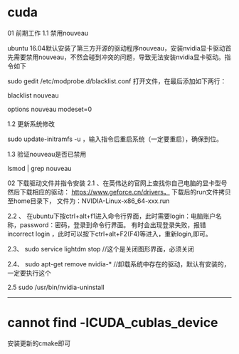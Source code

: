 # cuda

01 前期工作
1.1 禁用nouveau

ubuntu 16.04默认安装了第三方开源的驱动程序nouveau，安装nvidia显卡驱动首先需要禁用nouveau，不然会碰到冲突的问题，导致无法安装nvidia显卡驱动。指令如下

sudo gedit /etc/modprobe.d/blacklist.conf  打开文件，在最后添加如下两行：

blacklist nouveau

options nouveau modeset=0

1.2 更新系统修改

sudo update-initramfs -u      ，输入指令后重启系统（一定要重启），确保到位。

1.3 验证nouveau是否已禁用

lsmod | grep nouveau

02 下载驱动文件并指令安装
 2.1 、在英伟达的官网上查找你自己电脑的显卡型号然后下载相应的驱动： https://www.geforce.cn/drivers，  下载后的run文件拷贝至home目录下，   文件为：NVIDIA-Linux-x86_64-xxx.run

2.2 、 在ubuntu下按ctrl+alt+f1进入命令行界面，此时需要login：电脑账户名称，password：密码，登录到命令行界面。 有时会出现登录失败，报错incorrect login ，此时可以按下ctrl+alt+F2(F4)等进入，重新login,即可。

2.3、   sudo service lightdm stop      //这个是关闭图形界面，必须关闭

2.4、 sudo apt-get remove nvidia-*    //卸载系统中存在的驱动，默认有安装的，一定要执行这个

2.5 sudo /usr/bin/nvidia-uninstall

---
# cannot find -lCUDA_cublas_device
安装更新的cmake即可
